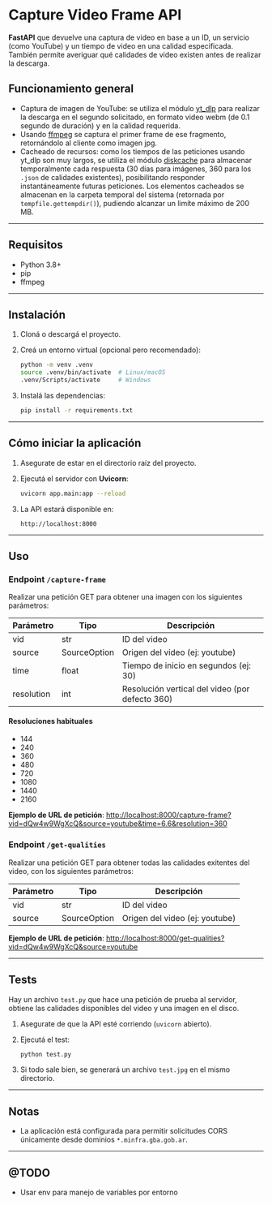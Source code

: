 # Capture Video Frame API

**FastAPI** que devuelve una captura de video en base a un ID, un servicio (como YouTube) y un tiempo de video en una calidad especificada. También permite averiguar qué calidades de video existen antes de realizar la descarga.

## Funcionamiento general
- Captura de imagen de YouTube: se utiliza el módulo [yt_dlp](https://pypi.org/project/yt-dlp/) para realizar la descarga en el segundo solicitado, en formato video webm (de 0.1 segundo de duración) y en la calidad requerida. 
- Usando [ffmpeg](https://www.ffmpeg.org/) se captura el primer frame de ese fragmento, retornándolo al cliente como imagen jpg.
- Cacheado de recursos: como los tiempos de las peticiones usando yt_dlp son muy largos, se utiliza el módulo [diskcache](https://pypi.org/project/diskcache/) para almacenar temporalmente cada respuesta (30 días para imágenes, 360 para los `.json` de calidades existentes), posibilitando responder instantáneamente futuras peticiones. Los elementos cacheados se almacenan en la carpeta temporal del sistema (retornada por `tempfile.gettempdir()`), pudiendo alcanzar un limíte máximo de 200 MB.

---

## Requisitos

- Python 3.8+
- pip
- ffmpeg

---

## Instalación

1. Cloná o descargá el proyecto.

2. Creá un entorno virtual (opcional pero recomendado):

    ```bash
    python -m venv .venv
    source .venv/bin/activate  # Linux/macOS
    .venv/Scripts/activate     # Windows
    ```

3. Instalá las dependencias:

    ```bash
    pip install -r requirements.txt
    ```

---

## Cómo iniciar la aplicación

1. Asegurate de estar en el directorio raíz del proyecto.

2. Ejecutá el servidor con **Uvicorn**:

    ```bash
    uvicorn app.main:app --reload
    ```

3. La API estará disponible en:

    ```
    http://localhost:8000
    ```

---
## Uso
### Endpoint `/capture-frame`

Realizar una petición GET para obtener una imagen con los siguientes parámetros:

| Parámetro | Tipo  | Descripción                                 |
|-----------|-------|---------------------------------------------|
| vid       | str   | ID del video      |
| source   | SourceOption   | Origen del video (ej: youtube)        |
| time   | float   | Tiempo de inicio en segundos (ej: 30)        |
| resolution   | int   | Resolución vertical del video (por defecto 360)  |

#### Resoluciones habituales
* 144
* 240
* 360
* 480
* 720
* 1080    
* 1440
* 2160

**Ejemplo de URL de petición**:
[http://localhost:8000/capture-frame?vid=dQw4w9WgXcQ&source=youtube&time=6.6&resolution=360](http://localhost:8000/capture-frame?vid=dQw4w9WgXcQ&source=youtube&time=6.6&resolution=360)


### Endpoint `/get-qualities`

Realizar una petición GET para obtener todas las calidades exitentes del video, con los siguientes parámetros:

| Parámetro | Tipo  | Descripción                                 |
|-----------|-------|---------------------------------------------|
| vid       | str   | ID del video      |
| source   | SourceOption   | Origen del video (ej: youtube)        |

**Ejemplo de URL de petición**:
[http://localhost:8000/get-qualities?vid=dQw4w9WgXcQ&source=youtube](http://localhost:8000/get-qualities?vid=dQw4w9WgXcQ&source=youtube)

---

## Tests

Hay un archivo `test.py` que hace una petición de prueba al servidor, obtiene las calidades disponibles del video y una imagen en el disco.

1. Asegurate de que la API esté corriendo (`uvicorn` abierto).

2. Ejecutá el test:

    ```bash
    python test.py
    ```

3. Si todo sale bien, se generará un archivo `test.jpg` en el mismo directorio.

---

## Notas

- La aplicación está configurada para permitir solicitudes CORS únicamente desde dominios `*.minfra.gba.gob.ar`.

---

## @TODO
- Usar env para manejo de variables por entorno
